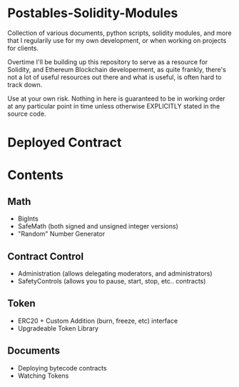 # Postables-Solidity-Modules

Collection of various documents, python scripts, solidity modules, and more that I regularily use for my own development, or when working on projects for clients.

Overtime I'll be building up this repository to serve as a resource for Solidity, and Ethereum Blockchain developerment, as quite frankly, there's not a lot of useful resources out there and what is useful, is often hard to track down.

Use at your own risk. Nothing in here is guaranteed to be in working order at any particular point in time unless otherwise EXPLICITLY stated in the source code.

# Deployed Contract



# Contents

## Math
* BigInts
* SafeMath (both signed and unsigned integer versions)
* "Random" Number Generator

## Contract Control
* Administration (allows delegating moderators, and administrators)
* SafetyControls (allows you to pause, start, stop, etc.. contracts)

## Token
* ERC20 + Custom Addition (burn, freeze, etc) interface
* Upgradeable Token Library

## Documents
* Deploying bytecode contracts
* Watching Tokens
